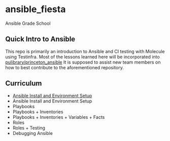 # ansible_fiesta
Ansible Grade School

## Quick Intro to Ansible

This repo is primarily an introduction to Ansible and CI testing with Molecule
using Testinfra. Most of the lessons learned here will be incorporated into
[pulibrary/princeton_ansible](https://github.com/pulibrary/princeton_ansible) It
is supposed to assist new team members on how to best contribute to the
aforementioned repository.

## Curriculum

* [Ansible Install and Environment Setup](fiesta_lesson_0.md)
* Ansible Install and Environment Setup
* Playbooks
* Playbooks + Inventories
* Playbooks + Inventories + Variables + Facts
* Roles
* Roles + Testing
* Debugging Ansible
